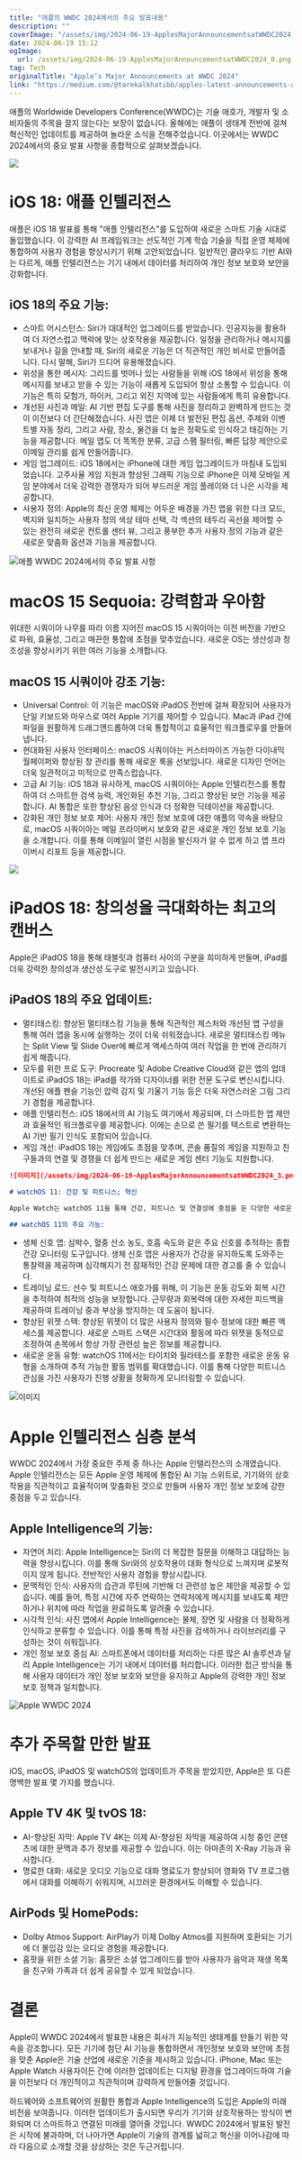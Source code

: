 ```yaml
---
title: "애플의 WWDC 2024에서의 주요 발표내용"
description: ""
coverImage: "/assets/img/2024-06-19-ApplesMajorAnnouncementsatWWDC2024_0.png"
date: 2024-06-19 15:12
ogImage: 
  url: /assets/img/2024-06-19-ApplesMajorAnnouncementsatWWDC2024_0.png
tag: Tech
originalTitle: "Apple’s Major Announcements at WWDC 2024"
link: "https://medium.com/@tarekalkhatibb/apples-latest-announcements-at-wwdc-2024-0793189d8c6b"
---
```



애플의 Worldwide Developers Conference(WWDC)는 기술 애호가, 개발자 및 소비자들의 주목을 끌지 않는다는 보장이 없습니다. 올해에는 애플이 생태계 전반에 걸쳐 혁신적인 업데이트를 제공하여 놀라운 소식을 전해주었습니다. 이곳에서는 WWDC 2024에서의 중요 발표 사항을 종합적으로 살펴보겠습니다.

![](/assets/img/2024-06-19-ApplesMajorAnnouncementsatWWDC2024_0.png)

# iOS 18: 애플 인텔리전스

애플은 iOS 18 발표를 통해 "애플 인텔리전스"를 도입하여 새로운 스마트 기술 시대로 돌입했습니다. 이 강력한 AI 프레임워크는 선도적인 기계 학습 기술을 직접 운영 체제에 통합하여 사용자 경험을 향상시키기 위해 고안되었습니다. 일반적인 클라우드 기반 AI와는 다르게, 애플 인텔리전스는 기기 내에서 데이터를 처리하여 개인 정보 보호와 보안을 강화합니다.

<div class="content-ad"></div>

## iOS 18의 주요 기능:

- 스마트 어시스턴스: Siri가 대대적인 업그레이드를 받았습니다. 인공지능을 활용하여 더 자연스럽고 맥락에 맞는 상호작용을 제공합니다. 일정을 관리하거나 메시지를 보내거나 길을 안내할 때, Siri의 새로운 기능은 더 직관적인 개인 비서로 만들어줍니다. 다시 말해, Siri가 드디어 유용해졌습니다.
- 위성을 통한 메시지: 그리드를 벗어나 있는 사람들을 위해 iOS 18에서 위성을 통해 메시지를 보내고 받을 수 있는 기능이 새롭게 도입되어 항상 소통할 수 있습니다. 이 기능은 특히 모험가, 하이커, 그리고 외진 지역에 있는 사람들에게 특히 유용합니다.
- 개선된 사진과 메일: AI 기반 편집 도구를 통해 사진을 정리하고 완벽하게 만드는 것이 이전보다 더 간단해졌습니다. 사진 앱은 이제 더 발전된 편집 옵션, 주제와 이벤트별 자동 정리, 그리고 사람, 장소, 물건을 더 높은 정확도로 인식하고 태깅하는 기능을 제공합니다. 메일 앱도 더 똑똑한 분류, 고급 스팸 필터링, 빠른 답장 제안으로 이메일 관리를 쉽게 만들어줍니다.
- 게임 업그레이드: iOS 18에서는 iPhone에 대한 게임 업그레이드가 마침내 도입되었습니다. 고주사율 게임 지원과 향상된 그래픽 기능으로 iPhone은 이제 모바일 게임 분야에서 더욱 강력한 경쟁자가 되어 부드러운 게임 플레이와 더 나은 시각을 제공합니다.
- 사용자 정의: Apple의 최신 운영 체제는 어두운 배경을 가진 앱을 위한 다크 모드, 벽지와 일치하는 사용자 정의 색상 테마 선택, 각 섹션의 테두리 곡선을 제어할 수 있는 완전히 새로운 컨트롤 센터 뷰, 그리고 풍부한 추가 사용자 정의 기능과 같은 새로운 맞춤화 옵션과 기능을 제공합니다.

![애플 WWDC 2024에서의 주요 발표 사항](/assets/img/2024-06-19-ApplesMajorAnnouncementsatWWDC2024_1.png)

# macOS 15 Sequoia: 강력함과 우아함

<div class="content-ad"></div>

위대한 시쿼이아 나무를 따라 이름 지어진 macOS 15 시쿼이아는 이전 버전을 기반으로 파워, 효율성, 그리고 매끈한 통합에 초점을 맞추었습니다. 새로운 OS는 생산성과 창조성을 향상시키기 위한 여러 기능을 소개합니다.

## macOS 15 시쿼이아 강조 기능:

- Universal Control: 이 기능은 macOS와 iPadOS 전반에 걸쳐 확장되어 사용자가 단일 키보드와 마우스로 여러 Apple 기기를 제어할 수 있습니다. Mac과 iPad 간에 파일을 원활하게 드래그앤드롭하여 더욱 통합적이고 효율적인 워크플로우를 만들어냅니다.
- 현대화된 사용자 인터페이스: macOS 시쿼이아는 커스터마이즈 가능한 다이내믹 월페이퍼와 향상된 창 관리를 통해 새로운 룩을 선보입니다. 새로운 디자인 언어는 더욱 일관적이고 미적으로 만족스럽습니다.
- 고급 AI 기능: iOS 18과 유사하게, macOS 시쿼이아는 Apple 인텔리전스를 통합하여 더 스마트한 검색 능력, 개인화된 추천 기능, 그리고 향상된 보안 기능을 제공합니다. AI 통합은 또한 향상된 음성 인식과 더 정확한 딕테이션을 제공합니다.
- 강화된 개인 정보 보호 제어: 사용자 개인 정보 보호에 대한 애플의 약속을 바탕으로, macOS 시쿼이아는 메일 프라이버시 보호와 같은 새로운 개인 정보 보호 기능을 소개합니다. 이를 통해 이메일이 열린 시점을 발신자가 알 수 없게 하고 앱 프라이버시 리포트 등을 제공합니다.

<img src="/assets/img/2024-06-19-ApplesMajorAnnouncementsatWWDC2024_2.png" />

<div class="content-ad"></div>

# iPadOS 18: 창의성을 극대화하는 최고의 캔버스

Apple은 iPadOS 18을 통해 태블릿과 컴퓨터 사이의 구분을 희미하게 만들며, iPad를 더욱 강력한 창의성과 생산성 도구로 발전시키고 있습니다.

## iPadOS 18의 주요 업데이트:

- 멀티태스킹: 향상된 멀티태스킹 기능을 통해 직관적인 제스처와 개선된 앱 구성을 통해 여러 앱을 동시에 실행하는 것이 더욱 쉬워졌습니다. 새로운 멀티태스킹 메뉴는 Split View 및 Slide Over에 빠르게 액세스하여 여러 작업을 한 번에 관리하기 쉽게 해줍니다.
- 모두를 위한 프로 도구: Procreate 및 Adobe Creative Cloud와 같은 앱의 업데이트로 iPadOS 18는 iPad를 작가와 디자이너를 위한 전문 도구로 변신시킵니다. 개선된 애플 펜슬 기능인 압력 감지 및 기울기 기능 등은 더욱 자연스러운 그림 그리기 경험을 제공합니다.
- 애플 인텔리전스: iOS 18에서의 AI 기능도 여기에서 제공되며, 더 스마트한 앱 제안과 효율적인 워크플로우를 제공합니다. 이에는 손으로 쓴 필기를 텍스트로 변환하는 AI 기반 필기 인식도 포함되어 있습니다.
- 게임 개선: iPadOS 18는 게임에도 초점을 맞추며, 콘솔 품질의 게임을 지원하고 친구들과의 연결 및 경쟁을 더 쉽게 만드는 새로운 게임 센터 기능도 지원합니다.

<div class="content-ad"></div>

```markdown
![이미지](/assets/img/2024-06-19-ApplesMajorAnnouncementsatWWDC2024_3.png)

# watchOS 11: 건강 및 피트니스; 혁신

Apple Watch는 watchOS 11을 통해 건강, 피트니스 및 연결성에 중점을 둔 다양한 새로운 기능을 제공하며 차트를 선도하고 있습니다.

## watchOS 11의 주요 기능:
```

<div class="content-ad"></div>

- 생체 신호 앱: 심박수, 혈중 산소 농도, 호흡 속도와 같은 주요 신호를 추적하는 종합 건강 모니터링 도구입니다. 생체 신호 앱은 사용자가 건강을 유지하도록 도와주는 통찰력을 제공하며 심각해지기 전 잠재적인 건강 문제에 대한 경고를 줄 수 있습니다.
- 트레이닝 로드: 선수 및 피트니스 애호가를 위해, 이 기능은 운동 강도와 회복 시간을 추적하여 최적의 성능을 보장합니다. 근무량과 회복력에 대한 자세한 피드백을 제공하여 트레이닝 중과 부상을 방지하는 데 도움이 됩니다.
- 향상된 위젯 스택: 향상된 위젯이 더 많은 사용자 정의와 필수 정보에 대한 빠른 액세스를 제공합니다. 새로운 스마트 스택은 시간대와 활동에 따라 위젯을 동적으로 조정하여 손목에서 항상 가장 관련성 높은 정보를 제공합니다.
- 새로운 운동 유형: watchOS 11에서는 타이치와 필라테스를 포함한 새로운 운동 유형을 소개하여 추적 가능한 활동 범위를 확대했습니다. 이를 통해 다양한 피트니스 관심을 가진 사용자가 진행 상황을 정확하게 모니터링할 수 있습니다.

![이미지](/assets/img/2024-06-19-ApplesMajorAnnouncementsatWWDC2024_4.png)

# Apple 인텔리전스 심층 분석

WWDC 2024에서 가장 중요한 주제 중 하나는 Apple 인텔리전스의 소개였습니다. Apple 인텔리전스는 모든 Apple 운영 체제에 통합된 AI 기능 스위트로, 기기와의 상호 작용을 직관적이고 효율적이며 맞춤화된 것으로 만들며 사용자 개인 정보 보호에 강한 중점을 두고 있습니다.

<div class="content-ad"></div>

## Apple Intelligence의 기능:

- 자연어 처리: Apple Intelligence는 Siri의 더 복잡한 질문을 이해하고 대답하는 능력을 향상시킵니다. 이를 통해 Siri와의 상호작용이 대화 형식으로 느껴지며 로봇적이지 않게 됩니다. 전반적인 사용자 경험을 향상시킵니다.
- 문맥적인 인식: 사용자의 습관과 루틴에 기반해 더 관련성 높은 제안을 제공할 수 있습니다. 예를 들어, 특정 시간에 자주 연락하는 연락처에게 메시지를 보내도록 제안하거나 위치에 따라 작업을 완료하도록 알려줄 수 있습니다.
- 시각적 인식: 사진 앱에서 Apple Intelligence는 물체, 장면 및 사람을 더 정확하게 인식하고 분류할 수 있습니다. 이를 통해 특정 사진을 검색하거나 라이브러리를 구성하는 것이 쉬워집니다.
- 개인 정보 보호 중심 AI: 스마트폰에서 데이터를 처리하는 다른 많은 AI 솔루션과 달리 Apple Intelligence는 기기 내에서 데이터를 처리합니다. 이러한 접근 방식을 통해 사용자 데이터가 개인 정보 보호와 보안을 유지하고 Apple의 강력한 개인 정보 보호 정책과 일치합니다.

![Apple WWDC 2024](/assets/img/2024-06-19-ApplesMajorAnnouncementsatWWDC2024_5.png)

# 추가 주목할 만한 발표

<div class="content-ad"></div>

iOS, macOS, iPadOS 및 watchOS의 업데이트가 주목을 받았지만, Apple은 또 다른 명백한 발표 몇 가지를 했습니다.

## Apple TV 4K 및 tvOS 18:

- AI-향상된 자막: Apple TV 4K는 이제 AI-향상된 자막을 제공하여 시청 중인 콘텐츠에 대한 문맥과 추가 정보를 제공할 수 있습니다. 이는 아마존의 X-Ray 기능과 유사합니다.
- 명료한 대화: 새로운 오디오 기능으로 대화 명료도가 향상되어 영화와 TV 프로그램에서 대화를 이해하기 쉬워지며, 시끄러운 환경에서도 이해할 수 있습니다.

## AirPods 및 HomePods:

<div class="content-ad"></div>

- Dolby Atmos Support: AirPlay가 이제 Dolby Atmos를 지원하며 호환되는 기기에 더 몰입감 있는 오디오 경험을 제공합니다.
- 홈팟을 위한 소셜 기능: 홈팟은 소셜 업그레이드를 받아 사용자가 음악과 재생 목록을 친구와 가족과 더 쉽게 공유할 수 있게 되었습니다.

# 결론

Apple이 WWDC 2024에서 발표한 내용은 회사가 지능적인 생태계를 만들기 위한 약속을 강조합니다. 모든 기기에 첨단 AI 기능을 통합하면서 개인정보 보호와 보안에 초점을 맞춘 Apple은 기술 산업에 새로운 기준을 제시하고 있습니다. iPhone, Mac 또는 Apple Watch 사용자이든 간에 이러한 업데이트는 디지털 환경을 업그레이드하여 기술을 이전보다 더 개인적이고 직관적이며 강력하게 만들어줄 것입니다.

하드웨어와 소프트웨어의 원활한 통합과 Apple Intelligence의 도입은 Apple의 미래 비전을 보여줍니다. 이러한 업데이트가 출시되면 우리가 기기와 상호작용하는 방식이 변화되며 더 스마트하고 연결된 미래를 열어줄 것입니다. WWDC 2024에서 발표된 발전은 시작에 불과하며, 더 나아가면 Apple이 기술의 경계를 넓히고 혁신을 이어나감에 따라 다음으로 소개할 것을 상상하는 것은 두근거립니다.